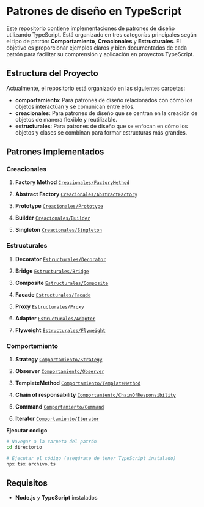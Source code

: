 # Patrones de diseño en TypeScript

Este repositorio contiene implementaciones de patrones de diseño utilizando TypeScript. Está organizado en tres categorías principales según el tipo de patrón: **Comportamiento**, **Creacionales** y **Estructurales**. El objetivo es proporcionar ejemplos claros y bien documentados de cada patrón para facilitar su comprensión y aplicación en proyectos TypeScript.

## Estructura del Proyecto

Actualmente, el repositorio está organizado en las siguientes carpetas:

- **comportamiento**: Para patrones de diseño relacionados con cómo los objetos interactúan y se comunican entre ellos.
- **creacionales**: Para patrones de diseño que se centran en la creación de objetos de manera flexible y reutilizable.
- **estructurales**: Para patrones de diseño que se enfocan en cómo los objetos y clases se combinan para formar estructuras más grandes.

## Patrones Implementados

### Creacionales

1. **Factory Method**   [`Creacionales/FactoryMethod`](./Creacionales/FactoryMethod/FactoryMethod.md)

2. **Abstract Factory** [`Creacionales/AbstractFactory`](./Creacionales/AbstractFactory/AbstractFactory.md)

3. **Prototype**        [`Creacionales/Prototype`](./Creacionales/Prototype/Prototype.md)

4. **Builder**          [`Creacionales/Builder`](./Creacionales/Builder/Builder.md)

5. **Singleton**        [`Creacionales/Singleton`](./Creacionales/Singleton/Singleton.md)

### Estructurales

1. **Decorator**        [`Estructurales/Decorator`](./Estructurales/Decorator/Decorator.md)

2. **Bridge**           [`Estructurales/Bridge`](./Estructurales/Bridge/Bridge.md)

3. **Composite**        [`Estructurales/Composite`](./Estructurales/Composite/Composite.md)

4. **Facade**           [`Estructurales/Facade`](./Estructurales/Facade/Facade.md)

5. **Proxy**            [`Estructurales/Proxy`](./Estructurales/Proxy/Proxy.md)

6. **Adapter**          [`Estructurales/Adapter`](./Estructurales/Adapter/Adapter.md)

7. **Flyweight**        [`Estructurales/Flyweight`](./Estructurales/Flyweight/Flyweight.md)

### Comportemiento

1. **Strategy**                 [`Comportamiento/Strategy`](./Comportamiento/Strategy/Strategy.md)

2. **Observer**                 [`Comportamiento/Observer`](./Comportamiento/Observer/Observer.md)

3. **TemplateMethod**           [`Comportamiento/TemplateMethod`](./Comportamiento/TemplateMethod/TemplateMethod.md)

4. **Chain of responsability**  [`Comportamiento/ChainOfResponsibility`](./Comportamiento/ChainOfResponsibility/ChainOfResponsibility.md)

5. **Command**  [`Comportamiento/Command`](./Comportamiento/Command/Command.md)

6. **Iterator**  [`Comportamiento/Iterator`](./Comportamiento/Iterator/Iterator.md)

**Ejecutar codigo**
 ```bash
 # Navegar a la carpeta del patrón
 cd directorio
 
 # Ejecutar el código (asegúrate de tener TypeScript instalado)
 npx tsx archivo.ts
 ```

## Requisitos

- **Node.js** y **TypeScript** instalados 

